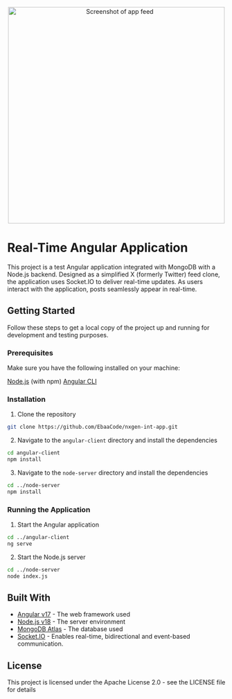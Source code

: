 <p align="center">
  <img src="https://media.discordapp.net/attachments/692710914310537257/1205371643833090079/image.png?ex=65d820d2&is=65c5abd2&hm=a0966b27755cb5a0b15c2bc5b232ab78bf2db8077440427fc4173b9e9425cfe0&=&format=webp&quality=lossless&width=1357&height=858" alt="Screenshot of app feed" height="auto" width="500"/>
</p>

# Real-Time Angular Application

This project is a test Angular application integrated with MongoDB with a Node.js backend. Designed as a simplified X (formerly Twitter) feed clone, the application uses Socket\.IO to deliver real-time updates. As users interact with the application, posts seamlessly appear in real-time.

## Getting Started

Follow these steps to get a local copy of the project up and running for development and testing purposes.

### Prerequisites

Make sure you have the following installed on your machine:

[Node.js](https://nodejs.org/en) (with npm)
[Angular CLI](https://angular.io/cli)

### Installation

1. Clone the repository

```sh
git clone https://github.com/EbaaCode/nxgen-int-app.git
```

2. Navigate to the `angular-client` directory and install the dependencies

```sh
cd angular-client
npm install
```

3. Navigate to the `node-server` directory and install the dependencies

```sh
cd ../node-server
npm install
```

### Running the Application

1. Start the Angular application

```sh
cd ../angular-client
ng serve
```

2. Start the Node.js server

```sh
cd ../node-server
node index.js
```

## Built With

- [Angular v17](https://angular.io/) - The web framework used
- [Node.js v18](https://nodejs.org/) - The server environment
- [MongoDB Atlas](https://www.mongodb.com/) - The database used
- [Socket.IO](https://socket.io/) - Enables real-time, bidirectional and event-based communication.

## License

This project is licensed under the Apache License 2.0 - see the LICENSE file for details
